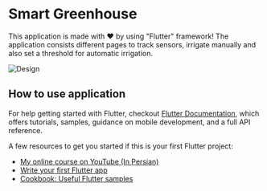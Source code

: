 # Smart Greenhouse
This application is made with ❤ by using "Flutter" framework!
The application consists different pages to track sensors, irrigate manually and also set a threshold for automatic irrigation.


![Design](https://user-images.githubusercontent.com/36487462/88291030-e136fb80-cd0c-11ea-91bb-50e71eb7918a.jpg)


## How to use application
For help getting started with Flutter, checkout
[Flutter Documentation](https://flutter.dev/docs), which offers tutorials,
samples, guidance on mobile development, and a full API reference.

A few resources to get you started if this is your first Flutter project:
- [My online course on YouTube (In Persian)](https://www.youtube.com/watch?v=gMvpTVj7joM&list=PLdSCNgAdv3IHaUmmwp__qvji8k-FyKvo3)
- [Write your first Flutter app](https://flutter.dev/docs/get-started/codelab)
- [Cookbook: Useful Flutter samples](https://flutter.dev/docs/cookbook)
